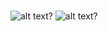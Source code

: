 # 
![alt text?](https://github.com/gemilepus/Mini-Dashboard/blob/master/main/cover.png)
![alt text?](https://github.com/gemilepus/Mini-Dashboard/blob/master/main/cover1.png)

